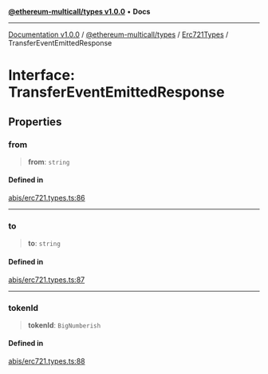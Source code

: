 [**@ethereum-multicall/types v1.0.0**](../../../README.md) • **Docs**

***

[Documentation v1.0.0](../../../../../packages.md) / [@ethereum-multicall/types](../../../README.md) / [Erc721Types](../README.md) / TransferEventEmittedResponse

# Interface: TransferEventEmittedResponse

## Properties

### from

> **from**: `string`

#### Defined in

[abis/erc721.types.ts:86](https://github.com/niZmosis/ethereum-multicall/blob/2a2d077a99c23b464a4e40dd6375d06ce98594bd/packages/types/src/abis/erc721.types.ts#L86)

***

### to

> **to**: `string`

#### Defined in

[abis/erc721.types.ts:87](https://github.com/niZmosis/ethereum-multicall/blob/2a2d077a99c23b464a4e40dd6375d06ce98594bd/packages/types/src/abis/erc721.types.ts#L87)

***

### tokenId

> **tokenId**: `BigNumberish`

#### Defined in

[abis/erc721.types.ts:88](https://github.com/niZmosis/ethereum-multicall/blob/2a2d077a99c23b464a4e40dd6375d06ce98594bd/packages/types/src/abis/erc721.types.ts#L88)
